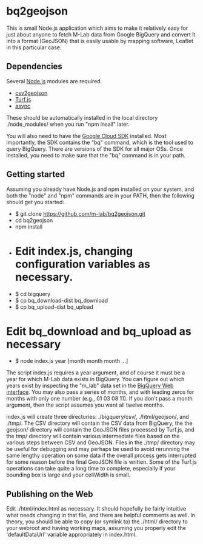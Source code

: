 # bq2geojson
This is small Node.js application which aims to make it relatively easy for
just about anyone to fetch M-Lab data from Google BigQuery and convert it into
a format (GeoJSON) that is easily usable by mapping software, Leaflet in this
particular case.

## Dependencies
Several [Node.js](https://nodejs.org/) modules are required.

* [csv2geojson](https://github.com/mapbox/csv2geojson)
* [Turf.js](http://turfjs.org/)
* [async](https://www.npmjs.com/package/async)

These should be automatically installed in the local directory ./node_modules/
when you run "npm insall" later.

You will also need to have the [Google Cloud
SDK](https://cloud.google.com/sdk/) installed.  Most importantly, the SDK
contains the "bq" command, which is the tool used to query BigQuery.  There are
versions of the SDK for all major OSs.  Once installed, you need to make sure
that the "bq" command is in your path.

## Getting started
Assuming you already have Node.js and npm installed on your system, and both
the "node" and "npm" commands are in your PATH, then the following should get 
you started:

* $ git clone https://github.com/m-lab/bq2geojson.git
* cd bq2geojson
* npm install
* # Edit index.js, changing configuration variables as necessary.
* $ cd bigquery
* $ cp bq_download-dist bq_download
* $ cp bq_upload-dist bq_upload
# Edit bq_download and bq_upload as necessary
* $ node index.js year [month month month ...]

The script index.js requires a year argument, and of course it must be a year
for which M-Lab data exists in BigQuery.  You can figure out which years
exist by inspecting the "m_lab" data set in the [BigQuery Web
interface](https://bigquery.cloud.google.com/project/measurement-lab).  You may
also pass a series of months, and with leading zeros for months with only one
number (e.g., 01 03 08 11).  If you don't pass a month argument, then the
script assumes you want all twelve months. 

index.js will create three directories: ./bigquery/csv/, ./html/geojson/,
and ./tmp/. The CSV directory will contain the CSV data from BigQuery, the
the geojson/ directory will contain the GeoJSON files processed by Turf.js,
and the tmp/ directory will contain various intermediate files based on the
various steps between CSV and GeoJSON.  Files in the ./tmp/ directory may be
useful for debugging and may perhaps be used to avoid rerunning the same
lengthy operation on some data if the overall process gets interrupted for some
reason before the final GeoJSON file is written.  Some of the Turf.js
operations can take quite a long time to complete, especially if your bounding
box is large and your cellWidth is small.

## Publishing on the Web
Edit ./html/index.html as necessary.  It should hopefully be fairly intuitive what
needs changing in that file, and there are helpful comments as well. In theory,
you should be able to copy (or symlink to) the ./html/ directory to your
webroot and having working maps, assuming you properly edit the
'defaultDataUrl' variable appropriately in index.html.

